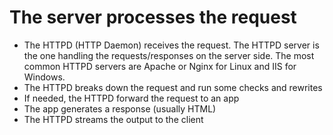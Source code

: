 # The server processes the request

- The HTTPD (HTTP Daemon) receives the request. The HTTPD server is the one handling the requests/responses on the server side. The most common HTTPD servers are Apache or Nginx for Linux and IIS for Windows.
- The HTTPD breaks down the request and run some checks and rewrites
- If needed, the HTTPD forward the request to an app
- The app generates a response (usually HTML)
- The HTTPD streams the output to the client
